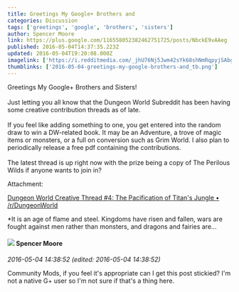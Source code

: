 ```yaml
---
title: Greetings My Google+ Brothers and
categories: Discussion
tags: ['greetings', 'google', 'brothers', 'sisters']
author: Spencer Moore
link: https://plus.google.com/116558052382462751725/posts/NbckE9vAAeg
published: 2016-05-04T14:37:35.223Z
updated: 2016-05-04T19:20:08.000Z
imagelink: ['https://i.redditmedia.com/_jhU76Nj5Jwm42sYk68shNmRqpyjSAbgz4-nbYqbo9U.jpg?w=320&s=09cd44e4e58dec43f86c7476e7ae7500']
thumblinks: ['2016-05-04-greetings-my-google-brothers-and_tb.png']
---
```


Greetings My Google+ Brothers and Sisters!<br /><br />Just letting you all know that the Dungeon World Subreddit has been having some creative contribution threads as of late.<br /><br />If you feel like adding something to one, you get entered into the random draw to win a DW-related book. It may be an Adventure, a trove of magic items or monsters, or a full on conversion such as Grim World. I also plan to periodically release a free pdf containing the contributions.<br /><br />The latest thread is up right now with the prize being a copy of The Perilous Wilds if anyone wants to join in?


Attachment:

<a href='https://www.reddit.com/r/DungeonWorld/comments/4ht75o/dungeon_world_creative_thread_4_the_pacification/'>Dungeon World Creative Thread #4: The Pacification of Titan's Jungle • /r/DungeonWorld</a>


*It is an age of flame and steel. Kingdoms have risen and fallen, wars are fought against men rather than monsters, and dragons and fairies are...
<div id='comment z132thq4zumcdx3w104cez3gip2wyh5pgtk0k'>
  <h4><img src='{{site.baseurl}}//images/avatars/116558052382462751725_photo.jpg'> Spencer Moore</h4>
      <p><cite>2016-05-04 14:38:52 (edited: 2016-05-04 14:38:52)</cite></p>
        <p>Community Mods, if you feel it&#39;s appropriate can I get this post stickied? I&#39;m not a native G+ user so I&#39;m not sure if that&#39;s a thing here.</p>
</div>
        